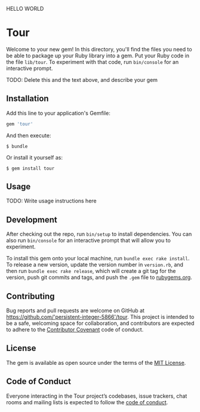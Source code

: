 HELLO WORLD 

# Tour

Welcome to your new gem! In this directory, you'll find the files you need to be able to package up your Ruby library into a gem. Put your Ruby code in the file `lib/tour`. To experiment with that code, run `bin/console` for an interactive prompt.

TODO: Delete this and the text above, and describe your gem

## Installation

Add this line to your application's Gemfile:

```ruby
gem 'tour'
```

And then execute:

    $ bundle

Or install it yourself as:

    $ gem install tour

## Usage

TODO: Write usage instructions here

## Development

After checking out the repo, run `bin/setup` to install dependencies. You can also run `bin/console` for an interactive prompt that will allow you to experiment.

To install this gem onto your local machine, run `bundle exec rake install`. To release a new version, update the version number in `version.rb`, and then run `bundle exec rake release`, which will create a git tag for the version, push git commits and tags, and push the `.gem` file to [rubygems.org](https://rubygems.org).

## Contributing

Bug reports and pull requests are welcome on GitHub at https://github.com/'persistent-integer-5866'/tour. This project is intended to be a safe, welcoming space for collaboration, and contributors are expected to adhere to the [Contributor Covenant](http://contributor-covenant.org) code of conduct.

## License

The gem is available as open source under the terms of the [MIT License](https://opensource.org/licenses/MIT).

## Code of Conduct

Everyone interacting in the Tour project’s codebases, issue trackers, chat rooms and mailing lists is expected to follow the [code of conduct](https://github.com/'persistent-integer-5866'/tour/blob/master/CODE_OF_CONDUCT.md).
